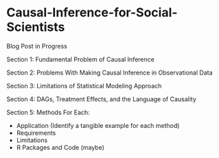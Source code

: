 # Causal-Inference-for-Social-Scientists
Blog Post in Progress

Section 1: Fundamental Problem of Causal Inference

Section 2: Problems With Making Causal Inference in Observational Data

Section 3: Limitations of Statistical Modeling Approach

Section 4: DAGs, Treatment Effects, and the Language of Causality

Section 5: Methods
For Each:
- Application (Identify a tangible example for each method)
- Requirements
- Limitations
- R Packages and Code (maybe)
